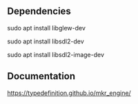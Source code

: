 ## Dependencies

sudo apt install libglew-dev

sudo apt install libsdl2-dev

sudo apt install libsdl2-image-dev

## Documentation

https://typedefinition.github.io/mkr_engine/

